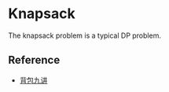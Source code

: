 # Knapsack

The knapsack problem is a typical DP problem.

## Reference

* [背包九讲](https://github.com/tianyicui/pack)

